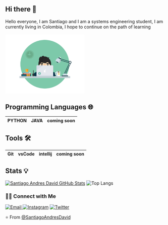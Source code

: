 ## Hi there 👋

<div>
 <p>
Hello everyone, I am Santiago and I am a systems engineering student, I am currently living in Colombia, I hope to continue on the path of learning
<br/>

<br/>

<img src="https://github.com/nirala69/nirala69/blob/master/70804f7e25b11f29db904f2fa7b4cd9d.gif" width="250" align='center'>


## Programming Languages 🌐
| PYTHON | JAVA  | coming soon
|---|---|---|

  
  
## Tools 🛠️
 | Git  | vsCode  | intellij | coming soon
|---|---|---|---|
  

  
## Stats 💡  
[![Santiago Andres David GitHub Stats](https://github-readme-stats.vercel.app/api?username=SantiagoAndresDavid)](https://github.com/anandmainali)
![Top Langs](https://github-readme-stats.vercel.app/api/top-langs/?username=SantiagoAndresDavid)


  
  
<h3> 🤝🏻 Connect with Me </h3>

<p align="center">
 
<a href="mailto:sadavid@unicesar.edu.co"><img alt="Email" src="https://img.shields.io/badge/Email-sadavid@unicesar.edu.co-blue?style=flat&logo=gmail">
<a href="https://www.instagram.com/santi_a_david/?hl=es-la"><img alt="Instagram" src="https://img.shields.io/badge/Instagram-santi_a_david-blue?style=flat-square&logo=instagram"></a>
 <a href="https://twitter.com/santi_a_david1"><img alt="Twitter" src="https://img.shields.io/badge/Twitter-santi_a_david-blue?style=flat-square&logo=twitter"></a>
 
</p>

 ⭐️ From [@SantiagoAndresDavid](https://github.com/SantiagoAndresDavid)
